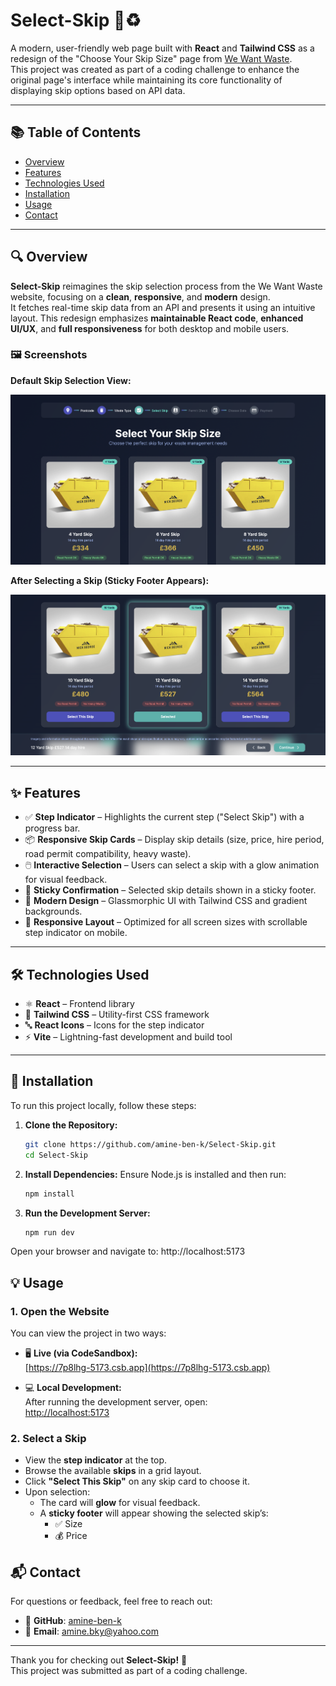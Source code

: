 # Select-Skip 🚛♻️

A modern, user-friendly web page built with **React** and **Tailwind CSS** as a redesign of the "Choose Your Skip Size" page from [We Want Waste](https://wewantwaste.co.uk/).  
This project was created as part of a coding challenge to enhance the original page's interface while maintaining its core functionality of displaying skip options based on API data.

---

## 📚 Table of Contents

- [Overview](#overview)
- [Features](#features)
- [Technologies Used](#technologies-used)
- [Installation](#installation)
- [Usage](#usage)
- [Contact](#contact)

---

## 🔍 Overview

**Select-Skip** reimagines the skip selection process from the We Want Waste website, focusing on a **clean**, **responsive**, and **modern** design.  
It fetches real-time skip data from an API and presents it using an intuitive layout. This redesign emphasizes **maintainable React code**, **enhanced UI/UX**, and **full responsiveness** for both desktop and mobile users.
### 🖼️ Screenshots

**Default Skip Selection View:**

![Skip Selection Page](./screenshots/selectSkip1.png)

**After Selecting a Skip (Sticky Footer Appears):**

![Selected Skip Preview](./screenshots/selectSkip2.png)

---

## ✨ Features

- ✅ **Step Indicator** – Highlights the current step ("Select Skip") with a progress bar.
- 📦 **Responsive Skip Cards** – Display skip details (size, price, hire period, road permit compatibility, heavy waste).
- 🖱️ **Interactive Selection** – Users can select a skip with a glow animation for visual feedback.
- 📌 **Sticky Confirmation** – Selected skip details shown in a sticky footer.
- 🎨 **Modern Design** – Glassmorphic UI with Tailwind CSS and gradient backgrounds.
- 📱 **Responsive Layout** – Optimized for all screen sizes with scrollable step indicator on mobile.
  
---

## 🛠️ Technologies Used

- ⚛️ **React** – Frontend library
- 🎨 **Tailwind CSS** – Utility-first CSS framework
- 🔤 **React Icons** – Icons for the step indicator
- ⚡ **Vite** – Lightning-fast development and build tool

---

## 🚀 Installation

To run this project locally, follow these steps:

1. **Clone the Repository:**
   ```bash
   git clone https://github.com/amine-ben-k/Select-Skip.git
   cd Select-Skip
2. **Install Dependencies:**
   Ensure Node.js is installed and then run:
   ```bash
   npm install
3. **Run the Development Server:**
   ```bash
   npm run dev
  Open your browser and navigate to:
  http://localhost:5173
## 💡 Usage

### 1. Open the Website
You can view the project in two ways:

- 🖥️ **Live (via CodeSandbox):**  
  [https://7p8lhg-5173.csb.app](https://7p8lhg-5173.csb.app)

- 💻 **Local Development:**  
  After running the development server, open:  
  [http://localhost:5173](http://localhost:5173)

### 2. Select a Skip
- View the **step indicator** at the top.
- Browse the available **skips** in a grid layout.
- Click **"Select This Skip"** on any skip card to choose it.
- Upon selection:
  - The card will **glow** for visual feedback.
  - A **sticky footer** will appear showing the selected skip’s:
    - ✅ Size  
    - 💰 Price
## 📬 Contact

For questions or feedback, feel free to reach out:

- 🔗 **GitHub**: [amine-ben-k](https://github.com/amine-ben-k)  
- 📧 **Email**: [amine.bky@yahoo.com](mailto:amine.bky@yahoo.com)

---

Thank you for checking out **Select-Skip!** 🚀  
This project was submitted as part of a coding challenge.





